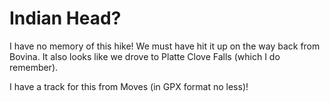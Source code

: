 # Indian Head?

I have no memory of this hike! We must have hit it up on the way back from Bovina. It also looks like we drove to Platte Clove Falls (which I do remember).

I have a track for this from Moves (in GPX format no less)!

